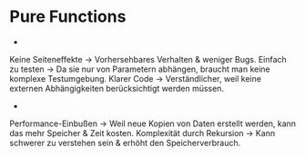 # Pure Functions

+
Keine Seiteneffekte → Vorhersehbares Verhalten & weniger Bugs.
Einfach zu testen → Da sie nur von Parametern abhängen, braucht man keine komplexe Testumgebung.
Klarer Code → Verständlicher, weil keine externen Abhängigkeiten berücksichtigt werden müssen.

-
Performance-Einbußen → Weil neue Kopien von Daten erstellt werden, kann das mehr Speicher & Zeit kosten.
Komplexität durch Rekursion → Kann schwerer zu verstehen sein & erhöht den Speicherverbrauch.
